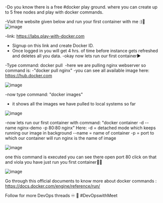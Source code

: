 -Do you know there is a free #docker play ground. where you can create up to 5 free nodes and play with docker commands. 

-Visit the website given below and run your first container with me :)🐳 
![image](https://user-images.githubusercontent.com/32546363/211547540-5af95c62-3ebd-46a5-be97-94affae3b434.png)

-link: https://labs.play-with-docker.com

- Signup on this link and create Docker ID.
- Once logged in you will get 4 hrs. of time before instance gets refreshed and deletes all you data.
-okay now lets run our first container▶️

-Type command: docker pull <image name> 
-here we are pulling nginx webserver so command is:
-"docker pull nginx"
-you can see all available image here: https://hub.docker.com
  
![image](https://user-images.githubusercontent.com/32546363/211547702-5a57ea76-fac2-44b2-9d4e-d9aeb4ca4b2a.png)

-now type command: "docker images"
- it shows all the images we have pulled to local systems so far

 ![image](https://user-images.githubusercontent.com/32546363/211547782-a48f6376-c7d3-4c0a-8f54-93a10e2d4a9c.png)

-now lets run our first container with command: 
"docker container -d --name nginx-demo -p 80:80 nginx"
Here: -d = detached mode which keeps running our image in background
--name = name of container
-p = port to which our container will run
nginx is the name of image

![image](https://user-images.githubusercontent.com/32546363/211547968-a018af6c-cf40-4e30-a930-ee4e4ba0a6dc.png)

one this command is executed you can see there open port 80
click on that and viola you have just run you first container🕺🪩
 
![image](https://user-images.githubusercontent.com/32546363/211548146-0e2922e4-5890-4a12-a4fd-f509e213bd4a.png)

Go through this official documents to know more about docker commands : https://docs.docker.com/engine/reference/run/

Follow for more DevOps threads ♾ 🚀
#DevOpswithMeet
